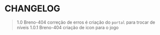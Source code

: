 # CHANGELOG
> 1.0    Breno-404      correção de erros é criação do `portal` para trocar de níveis
> 1.0.1  Breno-404      criação de icon para o jogo
